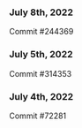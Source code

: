 ### July 8th, 2022

Commit #244369

### July 5th, 2022

Commit #314353


### July 4th, 2022

Commit #72281
